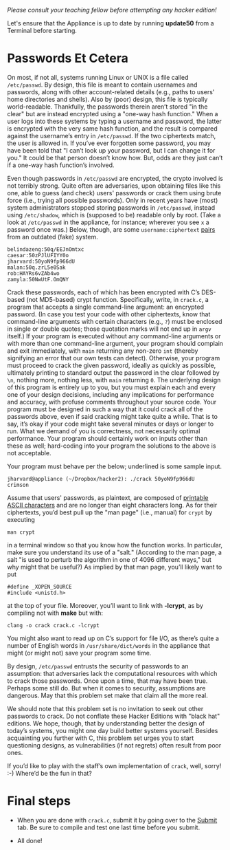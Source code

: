 *Please consult your teaching fellow before attempting any hacker edition!*

Let's ensure that the Appliance is up to date by running **update50** from a Terminal before starting.


# Passwords Et Cetera

On most, if not all, systems running Linux or UNIX is a file called `/etc/passwd`. By design, this file is meant to contain usernames and passwords, along with other account-related details (e.g., paths to users' home directories and shells). Also by (poor) design, this file is typically world-readable. Thankfully, the passwords therein aren’t stored "in the clear" but are instead encrypted using a "one-way hash function." When a user logs into these systems by typing a username and password, the latter is encrypted with the very same hash function, and the result is compared against the username’s entry in `/etc/passwd`. If the two ciphertexts match, the user is allowed in. If you’ve ever forgotten some password, you may have been told that "I can’t look up your password, but I can change it for you." It could be that person doesn’t know how. But, odds are they just can’t if a one-way hash function’s involved.

Even though passwords in `/etc/passwd` are encrypted, the crypto involved is not terribly strong. Quite often are adversaries, upon obtaining files like this one, able to guess (and check) users' passwords or crack them using brute force (i.e., trying all possible passwords). Only in recent years have (most) system administrators stopped storing passwords in `/etc/passwd`, instead using `/etc/shadow`, which is (supposed to be) readable only by root. (Take a look at `/etc/passwd` in the appliance, for instance; wherever you see `x` a password once was.) Below, though, are some `username:ciphertext` [pairs](passwd) from an outdated (fake) system.

	belindazeng:50q/EEJnOmtxc
	caesar:50zPJlUFIYY0o
	jharvard:50yoN9fp966dU
	malan:50q.zrL5e0Sak
	rob:HAYRs6vZAb4wo
	zamyla:50NwUtF.OmQNY

Crack these passwords, each of which has been encrypted with C’s DES-based (not MD5-based) crypt function. Specifically, write, in `crack.c`, a program that accepts a single command-line argument: an encrypted password. (In case you test your code with other ciphertexts, know that command-line arguments with certain characters (e.g., `?`) must be enclosed in single or double quotes; those quotation marks will not end up in `argv` itself.) If your program is executed without any command-line arguments or with more than one command-line argument, your program should complain and exit immediately, with `main` returning any non-zero `int` (thereby signifying an error that our own tests can detect). Otherwise, your program must proceed to crack the given password, ideally as quickly as possible, ultimately printing to standard output the password in the clear followed by `\n`, nothing more, nothing less, with `main` returning `0`. The underlying design of this program is entirely up to you, but you must explain each and every one of your design decisions, including any implications for performance and accuracy, with profuse comments throughout your source code. Your program must be designed in such a way that it could crack all of the passwords above, even if said cracking might take quite a while. That is to say, it’s okay if your code might take several minutes or days or longer to run. What we demand of you is correctness, not necessarily optimal performance. Your program should certainly work on inputs other than these as well; hard-coding into your program the solutions to the above is not acceptable.

Your program must behave per the below; underlined is some sample input.

	jharvard@appliance (~/Dropbox/hacker2): ./crack 50yoN9fp966dU
	crimson

Assume that users' passwords, as plaintext, are composed of [printable ASCII characters](http://en.wikipedia.org/wiki/ASCII#ASCII_printable_characters) and are no longer than eight characters long. As for their ciphertexts, you’d best pull up the "man page" (i.e., manual) for `crypt` by executing

	man crypt

in a terminal window so that you know how the function works. In particular, make sure you understand its use of a "salt." (According to the man page, a salt "is used to perturb the algorithm in one of 4096 different ways," but why might that be useful?) As implied by that man page, you’ll likely want to put

	#define _XOPEN_SOURCE
	#include <unistd.h>

at the top of your file. Moreover, you’ll want to link with **-lcrypt**, as by compiling not with **make** but with:

	clang -o crack crack.c -lcrypt

You might also want to read up on C’s support for file I/O, as there’s quite a number of English words in `/usr/share/dict/words` in the appliance that might (or might not) save your program some time.

By design, `/etc/passwd` entrusts the security of passwords to an assumption: that adversaries lack the computational resources with which to crack those passwords. Once upon a time, that may have been true. Perhaps some still do. But when it comes to security, assumptions are dangerous. May that this problem set make that claim all the more real.

We should note that this problem set is no invitation to seek out other passwords to crack. Do not conflate these Hacker Editions with "black hat" editions. We hope, though, that by understanding better the design of today’s systems, you might one day build better systems yourself. Besides acquainting you further with C, this problem set urges you to start questioning designs, as vulnerabilities (if not regrets) often result from poor ones.

If you’d like to play with the staff’s own implementation of `crack`, well, sorry! :-) Where’d be the fun in that?


# Final steps

* When you are done with `crack.c`, submit it by going over to the [Submit](#submit) tab. Be sure to compile and test one last time before you submit.

* All done!